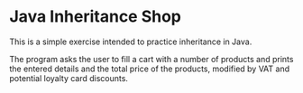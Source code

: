 # Java Inheritance Shop

This is a simple exercise intended to practice inheritance in Java.

The program asks the user to fill a cart with a number of products and prints the entered details and the total price of the products, modified by VAT and potential loyalty card discounts.